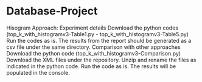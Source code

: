 # Database-Project



Hisogram Approach:
    Experiment details
           Download the python codes (top_k_with_histogramv3-Table1.py - top_k_with_histogramv3-Table5.py)
           Run the codes as is. The results from the report should be generated as a csv file under the same directory.
    Comparison with other approaches
           Download the python code (top_k_with_histogramv3-Comparison.py)
           Download the XML files under the repository.
           Unzip and rename the files as indicated in the python code.
           Run the code as is. The results will be populated in the console.
  
